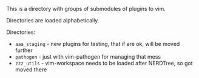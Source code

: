 This is a directory with groups of submodules of plugins to vim.

Directories are loaded alphabetically.

Directories:

- `aaa_staging` - new plugins for testing, that if are ok, will be moved further
- `pathogen` - just with vim-pathogen for managing that mess
- `zzz_utils` - vim-workspace needs to be loaded after NERDTree, so got moved there


